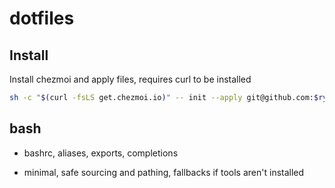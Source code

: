 # dotfiles

## Install

Install chezmoi and apply files, requires curl to be installed

```bash
sh -c "$(curl -fsLS get.chezmoi.io)" -- init --apply git@github.com:$ryandobby/dotfiles.git
```

## bash

- bashrc, aliases, exports, completions

- minimal, safe sourcing and pathing, fallbacks if tools aren't installed
